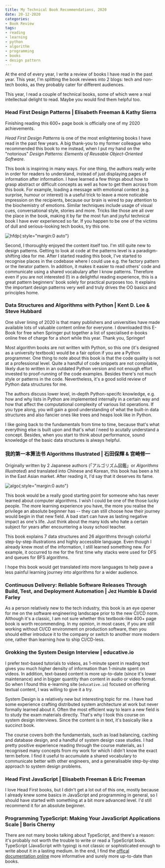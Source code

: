 ```yaml
---
title: My Technical Book Recommendations, 2020
date: 20-12-2020
categories: 
- Book Review
tags: 
- reading
- learning
- python
- algorithm
- programming
- books
- design pattern
---
```


At the end of every year, I write a review of books I have read in the past year. This year, I'm splitting the book reviews into 2 blogs: tech and non-tech books, as they probably cater for different audiences.



This year, I read a couple of technical books, some of which were a real intellectual delight to read. Maybe you would find them helpful too.



### Head First Design Patterns | Elisabeth Freeman & Kathy Sierra

Finishing reading this 600+ page book is officially one of my 2020 achievements.

*Head First Design Patterns* is one of the most enlightening books I have read in the past few years. A big thank-you to my former colleague who recommended this book to me instead, when I put my hand on the "notorious" *Design Patterns: Elements of Reusable Object-Oriented Software*. 

This book is inspiring in many ways. For one thing, the authors really write in order for readers to understand, instead of just displaying pages of information after information. I have learned a few things about how to grasp abstract or difficult concepts as well as how to get them across from this book. For example, loading a message with emotional context (e.g. surprise, humour or interest) is a useful trick to leave a more noticable impression on the recipients, because our brain is wired to pay attention to the biochemistry of emotions. Similar techniques include usage of visual cues, conversational style, stories and more. Tricks like those are all over the place in the book, making it by far the most fun and joyful technical book I have ever experienced so far. If you happen to be one of the victims of dull and serious-looking tech books, try this one.

![hfdp](../../../../../assets/images/hfdp.jpg){:style="margin:0 auto"}

Second, I thoroughly enjoyed the content itself too. I'm still quite new to design patterns. Getting to look at code at the patterns level is a paradigm-shifting idea for me. After I started reading this book, I've started to recognise places in the codebase where I could use e.g. the factory pattern or the iterator pattern. In addition, it makes it easier to read others' code and communicate using a shared vocabulary after I know patterns. Therefore even if you are not interested (!) in a delightful reading experience, this is a great pattern beginners' book solely for practical purposes too. It explains the important design patterns very well and truly drives the OO basics and principles home.



### Data Structures and Algorithms with Python | Kent D. Lee & Steve Hubbard

One silver lining of 2020 is that many publishers and universities have made available lots of valuable content online for everyone. I downloaded this E-Book for free when Springer put together a list of specialised e-books online free of charge for a short while this year. Thank you, Springer!

Most algorithm books are not written with Python, so this one (it's designed as a university textbook) would be a fair option if you are a Python programmer. One thing to note about this book is that the code quality is not at a professional level. Quite a handful of code snippets are not compilable, likely due to written in an outdated Python version and not enough effort invested to proof-running of the code examples. Besides there's not much style or patterns in the code. Nevertheless, it's a good solid review of Python data structures for me. 

The authors discuss lower level, in-depth Python-specifc knowledge, e.g. how and why lists in Python are implemented internally in a certain way and how that affect the computational complexity of various list operations. If you type along, you will gain a good understanding of what the built-in data structures and also fancier ones like trees and heaps look like in Python. 

I like going back to the fundamentals from time to time, because that's what everything else is built upon and that's what *I* need to acutally understand a concept. Besides, when you start to think about performance, sound knowledge of the basic data structures is always helpful. 



### 我的第一本算法书 Algorithms Illustrated | 石田保輝 & 宮崎修一

Originally written by 2 Japanese authors (「アルゴリズム図鑑」or *Algorithms Illustrated*) and translated into Chinese and Korean, this book has been a hit in the East Asian market. After reading it, I'd say that it deserves its fame. 

![algo](../../../../../assets/images/algo.png){:style="margin:0 auto"}

This book would be a really good starting point for someone who has never learned about computer algorithms. I wish I could be one of the those lucky people. The more learning experience you have, the more you realise the privilege an absolute beginner has -- they can still choose how their journey would begin in that new field. A bad start can have as lasting negative impact as one's life. Just think about the many kids who hate a certain subject for years after encountering a lousy school teacher. 

This book explains 7 data structures and 26 algorithms through colorful step-by-step illustrations and highly accessible language. Even though I already knew most of the information, I still learned something new. For example, it occurred to me for the first time why stacks were used for DFS and queues for BFS algorithms. 

I hope this book would get translated into more languages to help pave a less painful learning journey into algorithms for a wider audience.



### Continuous Delivery: Reliable Software Releases Through Build, Test, and Deployment Automation | Jez Humble & David Farley

As a person relatively new to the tech industry, this book is an eye opener for me on the software engineering landscape prior to the new CI/CD norm. Although it's a classic, I am not sure whether this textbook-like 400+ page book is worth recommending. In my opinion, in most cases, if you are still working  without CI/CD environment on production software, then you should either introduce it to the company or switch to another more modern one, rather than learning how to ship CI/CD-less.



### Grokking the System Design Interview | educative.io

I prefer text-based tutorials to videos, as 1-minute spent in reading text gives you much higher density of information than 1-minute spent on videos. In addition, text-based content is more up-to-date (since it's lower maintenance) and in bigger quantity than content in audio or video format. So when I found this e-learning site (`educative.io`) focused on offering textual content, I was willing to give it a try. 

System Design is a relatively new but interesting topic for me. I have had some experience crafting distributed system architecture at work but never formally learned about it. Often the most efficient way to learn a new field is to study the exam materials directly. That's why I took this course on system design interviews. Since the content is in text, it's basically like a succinct book. 

The course covers both the fundamentals, such as load balancing, caching and database design, and a handful of system design case studies. I had pretty positive experience reading through the course materials, as I recognised many concepts from my work for which I didn't know the exact term before. I find it useful to accumulate a shared vocabulary to communicate better with other engineers, and a generalisable step-by-step approach to system design problems.



### Head First JavaScript | Elisabeth Freeman & Eric Freeman

I love Head First books, but I didn't get a lot out of this one, mostly because I already knew some basics in JavaScript and programming in general, so I should have started with something at a bit more advanced level. I'd still recommend it for an absolute beginner.



### Programming TypeScript: Making Your JavaScript Applications Scale | Boris Cherny

There are not many books talking about TypeScript, and there's a reason: it's probably not worth the trouble to write or read a TypeScript book. TypeScript (JavaScript with typing) is not classic or sophisticated enough to write about it in a lasting medium. In the end, I find the [offical documentation online](https://www.typescriptlang.org/docs/handbook) more informative and surely more up-to-date than books.